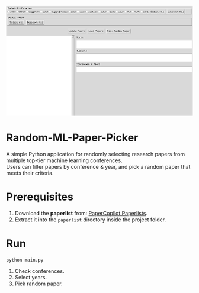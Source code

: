 ![GUI Preview](gui.png)

# Random-ML-Paper-Picker
A simple Python application for randomly selecting research papers from multiple top-tier machine learning conferences.  
Users can filter papers by conference & year, and pick a random paper that meets their criteria.

# Prerequisites
1. Download the **paperlist** from: [PaperCopilot Paperlists](https://github.com/papercopilot/paperlists).
2. Extract it into the `paperlist` directory inside the project folder.

# Run
```shell
python main.py
```
1. Check conferences.
2. Select years.
3. Pick random paper.
